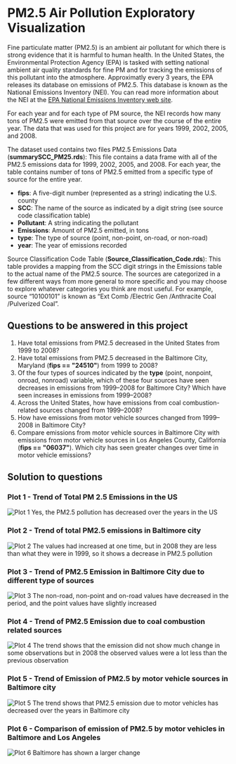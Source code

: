 # PM2.5 Air Pollution Exploratory Visualization

Fine particulate matter (PM2.5) is an ambient air pollutant for which there is strong evidence that it is harmful to human health. In the United States, the Environmental Protection Agency (EPA) is tasked with setting national ambient air quality standards for fine PM and for tracking the emissions of this pollutant into the atmosphere. Approximatly every 3 years, the EPA releases its database on emissions of PM2.5. This database is known as the National Emissions Inventory (NEI). You can read more information about the NEI at the [EPA National Emissions Inventory web site](http://www.epa.gov/ttn/chief/eiinformation.html).

For each year and for each type of PM source, the NEI records how many tons of PM2.5 were emitted from that source over the course of the entire year. The data that was used for this project are for years 1999, 2002, 2005, and 2008.

The dataset used contains two files
PM2.5 Emissions Data (**summarySCC_PM25.rds**): This file contains a data frame with all of the PM2.5 emissions data for 1999, 2002, 2005, and 2008. For each year, the table contains number of tons of PM2.5 emitted from a specific type of source for the entire year. 
- **fips**: A five-digit number (represented as a string) indicating the U.S. county
- **SCC**: The name of the source as indicated by a digit string (see source code classification table)
- **Pollutant**: A string indicating the pollutant
- **Emissions**: Amount of PM2.5 emitted, in tons
- **type**: The type of source (point, non-point, on-road, or non-road)
- **year**: The year of emissions recorded

Source Classification Code Table (**Source_Classification_Code.rds**): This table provides a mapping from the SCC digit strings in the Emissions table to the actual name of the PM2.5 source. The sources are categorized in a few different ways from more general to more specific and you may choose to explore whatever categories you think are most useful. For example, source “10100101” is known as “Ext Comb /Electric Gen /Anthracite Coal /Pulverized Coal”.

## Questions to be answered in this project
1) Have total emissions from PM2.5 decreased in the United States from 1999 to 2008? 
2) Have total emissions from PM2.5 decreased in the Baltimore City, Maryland (**fips == "24510"**) from 1999 to 2008? 
3) Of the four types of sources indicated by the **type** (point, nonpoint, onroad, nonroad) variable, which of these four sources have seen decreases in emissions from 1999–2008 for Baltimore City? Which have seen increases in emissions from 1999–2008?
4) Across the United States, how have emissions from coal combustion-related sources changed from 1999–2008?
5) How have emissions from motor vehicle sources changed from 1999–2008 in Baltimore City?
6) Compare emissions from motor vehicle sources in Baltimore City with emissions from motor vehicle sources in Los Angeles County, California (**fips == "06037"**). Which city has seen greater changes over time in motor vehicle emissions?

## Solution to questions

### Plot 1 - Trend of Total PM 2.5 Emissions in the US
![Plot 1](plot1.png) 
Yes, the PM2.5 pollution has decreased over the years in the US

### Plot 2 - Trend of total PM2.5 emissions in Baltimore city
![Plot 2](plot2.png) 
The values had increased at one time, but in 2008 they are less than what they were in 1999, so it shows a decrease in PM2.5 pollution

### Plot 3 - Trend of PM2.5 Emission in Baltimore City due to different type of sources
![Plot 3](plot3.png)
The non-road, non-point and on-road values have decreased in the period, and the point values have slightly increased

### Plot 4 - Trend of PM2.5 Emission due to coal combustion related sources
![Plot 4](plot4.png)
The trend shows that the emission did not show much change in some observations but in 2008 the observed values were a lot less than the previous observation

### Plot 5 - Trend of Emission of PM2.5 by motor vehicle sources in Baltimore city
![Plot 5](plot5.png)
The trend shows that PM2.5 emission due to motor vehicles has decreased over the years in Baltimore city

### Plot 6 - Comparison of emission of PM2.5 by motor vehicles in Baltimore and Los Angeles
![Plot 6](plot6.png)
Baltimore has shown a larger change

